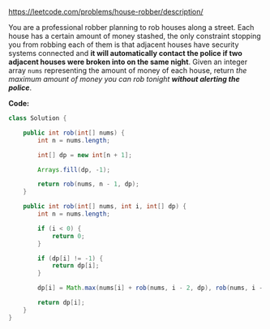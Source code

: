 https://leetcode.com/problems/house-robber/description/

You are a professional robber planning to rob houses along a street. Each house has a certain amount of money stashed, the only constraint stopping you from robbing each of them is that adjacent houses have security systems connected and **it will automatically contact the police if two adjacent houses were broken into on the same night**.
Given an integer array `nums` representing the amount of money of each house, return _the maximum amount of money you can rob tonight **without alerting the police**_.


**Code:**

```java
class Solution {

    public int rob(int[] nums) {
        int n = nums.length;

        int[] dp = new int[n + 1];

        Arrays.fill(dp, -1);

        return rob(nums, n - 1, dp);
    }

    public int rob(int[] nums, int i, int[] dp) {
        int n = nums.length;

        if (i < 0) {
            return 0;
        }

        if (dp[i] != -1) {
            return dp[i];
        }

        dp[i] = Math.max(nums[i] + rob(nums, i - 2, dp), rob(nums, i - 1, dp));

        return dp[i];
    }
}

```